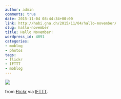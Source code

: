 ```yaml
---
author: admin
comments: true
date: 2015-11-04 08:44:34+00:00
link: http://habi.gna.ch/2015/11/04/hallo-november/
slug: hallo-november
title: Hallo November!
wordpress_id: 4091
categories:
- moblog
- photos
tags:
- flickr
- IFTTT
- moblog
---
```


![](http://ift.tt/1krDEWo)  

  

from [Flickr](http://flic.kr/p/AE7Xu1) via [IFTTT](http://ift.tt/1c4nCfM).
